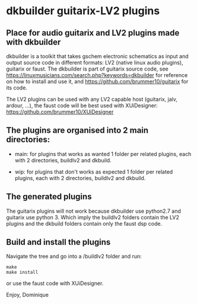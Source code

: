 # dkbuilder guitarix-LV2 plugins

## Place for audio guitarix and LV2 plugins made with dkbuilder

dkbuilder is a toolkit that takes gschem electronic schematics as input and output source code in different formats:
LV2 (native linux audio plugins), guitarix or faust. 
The dkbuilder is part of guitarix source code, see https://linuxmusicians.com/search.php?keywords=dkbuilder for reference on how to install and use it, and https://github.com/brummer10/guitarix for its code.

The LV2 plugins can be used with any LV2 capable host (guitarix, jalv, ardour, ...), the faust code will be best used with XUiDesigner:
https://github.com/brummer10/XUiDesigner

## The plugins are organised into 2 main directories:

- main: for plugins that works as wanted
  1 folder per related plugins, each with 2 directories, buildlv2 and dkbuild.

- wip: for plugins that don't works as expected
  1 folder per related plugins, each with 2 directories, buildlv2 and dkbuild.

## The generated plugins
The guitarix plugins will not work because dkbuilder use python2.7 and guitarix use python 3.
Which imply the buildlv2 folders contain the LV2 plugins and the dkbuild folders contain
only the faust dsp code.

## Build and install the plugins
Navigate the tree and go into a <plugin>/buildlv2 folder and run:

	make
 	make install
 
 or use the faust code with XUiDesigner.

Enjoy,
Dominique
